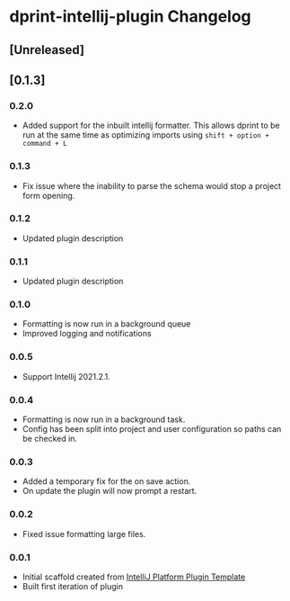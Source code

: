 <!-- Keep a Changelog guide -> https://keepachangelog.com -->

# dprint-intellij-plugin Changelog

## [Unreleased]
## [0.1.3]

### 0.2.0
- Added support for the inbuilt intellij formatter. This allows dprint to be run at the same time as optimizing imports 
  using `shift + option + command + L`

### 0.1.3

- Fix issue where the inability to parse the schema would stop a project form opening.

### 0.1.2

- Updated plugin description

### 0.1.1

- Updated plugin description

### 0.1.0

- Formatting is now run in a background queue
- Improved logging and notifications

### 0.0.5

- Support Intellij 2021.2.1.

### 0.0.4

- Formatting is now run in a background task.
- Config has been split into project and user configuration so paths can be checked in.

### 0.0.3

- Added a temporary fix for the on save action.
- On update the plugin will now prompt a restart.

### 0.0.2

- Fixed issue formatting large files.

### 0.0.1

- Initial scaffold created
  from [IntelliJ Platform Plugin Template](https://github.com/JetBrains/intellij-platform-plugin-template)
- Built first iteration of plugin
